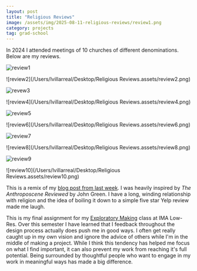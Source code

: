 ```yaml
---
layout: post
title: "Religious Reviews"
image: /assets/img/2025-08-11-religious-reviews/review1.png
category: projects
tag: grad-school
---
```



In 2024 I attended meetings of 10 churches of different denominations. Below are my reviews.

![review1](/assets/img/2025-08-11-religious-reviews/review1.png)

![review2](/Users/lvillarreal/Desktop/Religious Reviews.assets/review2.png)

![revew3](/assets/img/2025-08-11-religious-reviews/revew3.png)

![review4](/Users/lvillarreal/Desktop/Religious Reviews.assets/review4.png)

![review5](/assets/img/2025-08-11-religious-reviews/review5.png)

![review6](/Users/lvillarreal/Desktop/Religious Reviews.assets/review6.png)

![review7](/assets/img/2025-08-11-religious-reviews/review7.png)

![review8](/Users/lvillarreal/Desktop/Religious Reviews.assets/review8.png)

![review9](/assets/img/2025-08-11-religious-reviews/review9.png)

![review10](/Users/lvillarreal/Desktop/Religious Reviews.assets/review10.png)

This is a remix of my [blog post from last week](https://leviv.cool/miscellaneous/2025/08/04/i-went-to-10-churches-in-1-year,-what-i-learned-will-shock-you.html). I was heavily inspired by *The Anthroposcene Reviewed* by John Green. I have a long, winding relationship with religion and the idea of boiling it down to a simple five star Yelp review made me laugh.

This is my final assignment for my [Exploratory Making](https://www.exploratorymaking.art/) class at IMA Low-Res. Over this semester I have learned that I feedback throughout the design process actually does push me in good ways. I often get really caught up in my own vision and ignore the advice of others while I'm in the middle of making a project. While I think this tendency has helped me focus on what I find important, it can also prevent my work from reaching it's full potential. Being surrounded by thoughtful people who want to engage in my work in meaningful ways has made a big difference.